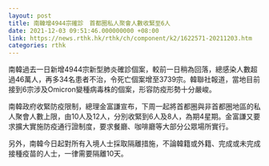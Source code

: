 ```yaml
---
layout: post
title: 南韓增4944宗確診　首都圈私人聚會人數收緊至6人
date: 2021-12-03 09:51:46.000000000 +08:00
link: https://news.rthk.hk/rthk/ch/component/k2/1622571-20211203.htm
categories: rthk
---
```


南韓過去一日新增4944宗新型肺炎確診個案，較前一日稍為回落，總感染人數超過46萬人，再多34名患者不治，令死亡個案增至3739宗。韓聯社報道，當地目前接到6宗涉及Omicron變種病毒株的個案，形容防疫形勢十分嚴峻。

南韓政府收緊防疫限制，總理金富謙宣布，下周一起將首都圈與非首都圈地區的私人聚會人數上限，由10人及12人，分別收緊到6人及8人，為期4星期。金富謙又要求擴大實施防疫通行證制度，要求餐廳、咖啡廳等大部分公眾場所實行。

另外，南韓今日起對所有入境人士採取隔離措施，不論韓籍或外籍、完成或未完成接種疫苗的人士，一律需要隔離10天。

